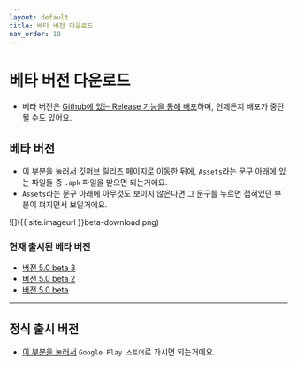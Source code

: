 ```yaml
---
layout: default
title: 베타 버전 다운로드
nav_order: 10
---
```


# 베타 버전 다운로드
* 베타 버전은 [Github에 있는 Release 기능을 통해 배포](https://github.com/DarkTornado/KakaoTalkBot/releases)하며, 언제든지 배포가 중단될 수도 있어요.


## 베타 버전
* [이 부분을 눌러서 깃퍼브 릴리즈 페이지로 이동](https://github.com/DarkTornado/KakaoTalkBot/releases)한 뒤에, `Assets`라는 문구 아래에 있는 파일들 중 `.apk` 파일을 받으면 되는거에요.
* `Assets`라는 문구 아래에 아무것도 보이지 않은다면 그 문구를 누르면 접혀있던 부분이 펴지면서 보일거에요.

![]({{ site.imageurl }}beta-download.png)

### 현재 출시된 베타 버전
* [버전 5.0 beta 3](https://github.com/DarkTornado/KakaoTalkBot/releases/tag/v5.0_beta_3)
* [버전 5.0 beta 2](https://github.com/DarkTornado/KakaoTalkBot/releases/tag/v5.0_beta_2)
* [버전 5.0 beta](https://github.com/DarkTornado/KakaoTalkBot/releases/tag/v5.0_beta)

***

## 정식 출시 버전
* [이 부분을 눌러서](https://play.google.com/store/apps/details?id=com.darktornado.chatbot) `Google Play 스토어`로 가시면 되는거에요.

